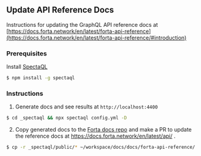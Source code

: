 ## Update API Reference Docs

Instructions for updating the GraphQL API reference docs at [https://docs.forta.network/en/latest/forta-api-reference](https://docs.forta.network/en/latest/forta-api-reference/#introduction)

### Prerequisites

Install [SpectaQL](https://github.com/anvilco/spectaql)
```bash
$ npm install -g spectaql
```

### Instructions

1. Generate docs and see results at `http://localhost:4400`
  ```bash
  $ cd _spectaql && npx spectaql config.yml -D
  ```
2. Copy generated docs to the [Forta docs repo](https://github.com/forta-network/docs) and make a PR to update the reference docs at https://docs.forta.network/en/latest/api/ .
  ```bash
  $ cp -r _spectaql/public/* ~/workspace/docs/docs/forta-api-reference/
  ```
